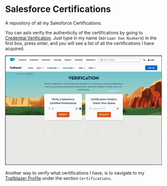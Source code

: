# Salesforce Certifications

A repository of all my Salesforce Certifications. 

You can aslo verify the authenticity of the certifications by going to [Credential Verification](https://trailhead.salesforce.com/en/credentials/verification/). Just type in my name (`Adriaan Van Niekerk`) in the first box, press enter, and you will see a list of all the certifications I have acquired.

![](https://github.com/sfadriaan/Certifications/blob/main/verifySalesforceCertifications.gif)

Another way to verify what certifications I have, is to navigate to my [Trailblazer Profile](https://www.salesforce.com/trailblazer/adriaan) under the section `Certifications`.
